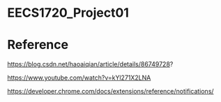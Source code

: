 # EECS1720_Project01

# Reference
https://blog.csdn.net/haoaiqian/article/details/86749728?

https://www.youtube.com/watch?v=kYl271X2LNA

https://developer.chrome.com/docs/extensions/reference/notifications/
